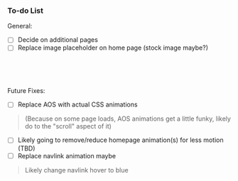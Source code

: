 ### To-do List

General:
- [ ] Decide on additional pages
- [ ] Replace image placeholder on home page (stock image maybe?)

<br><br><br>

Future Fixes:
- [ ] Replace AOS with actual CSS animations
> (Because on some page loads, AOS animations get a little funky, likely do to the "scroll" aspect of it)
- [ ] Likely going to remove/reduce homepage animation(s) for less motion (TBD)
- [ ] Replace navlink animation maybe
> Likely change navlink hover to blue
